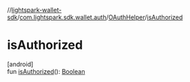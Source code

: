 //[lightspark-wallet-sdk](../../../index.md)/[com.lightspark.sdk.wallet.auth](../index.md)/[OAuthHelper](index.md)/[isAuthorized](is-authorized.md)

# isAuthorized

[android]\
fun [isAuthorized](is-authorized.md)(): [Boolean](https://kotlinlang.org/api/latest/jvm/stdlib/kotlin/-boolean/index.html)
